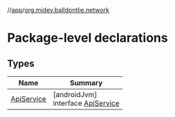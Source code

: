 //[app](../../index.md)/[org.mjdev.balldontlie.network](index.md)

# Package-level declarations

## Types

| Name | Summary |
|---|---|
| [ApiService](-api-service/index.md) | [androidJvm]<br>interface [ApiService](-api-service/index.md) |
